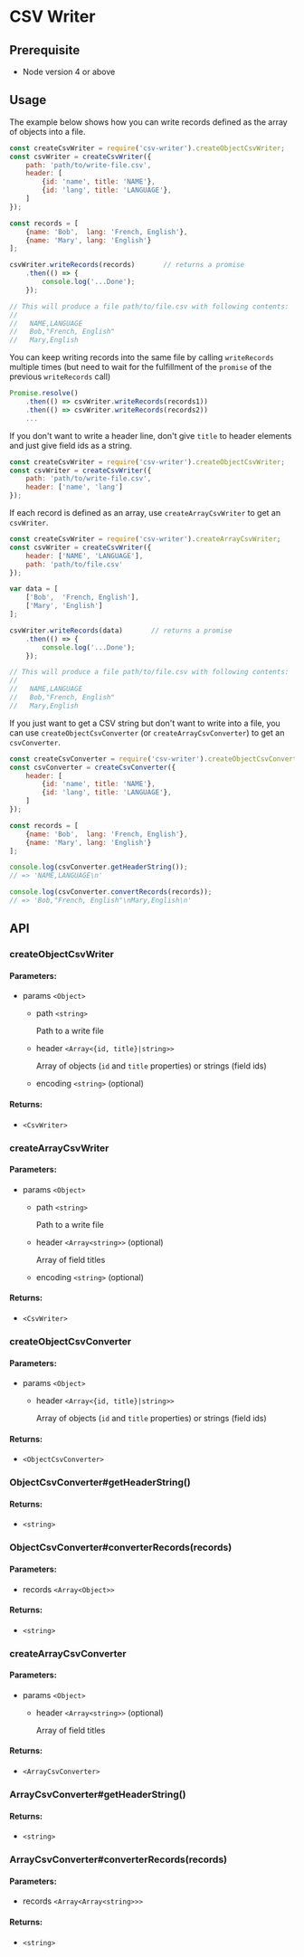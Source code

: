 
# CSV Writer

## Prerequisite

* Node version 4 or above

## Usage

The example below shows how you can write records defined as the array of objects into a file.

```js
const createCsvWriter = require('csv-writer').createObjectCsvWriter;
const csvWriter = createCsvWriter({
    path: 'path/to/write-file.csv',
    header: [
        {id: 'name', title: 'NAME'},
        {id: 'lang', title: 'LANGUAGE'},
    ]
});

const records = [
    {name: 'Bob',  lang: 'French, English'},
    {name: 'Mary', lang: 'English'}
];

csvWriter.writeRecords(records)       // returns a promise
    .then(() => {
        console.log('...Done');
    });

// This will produce a file path/to/file.csv with following contents:
//
//   NAME,LANGUAGE
//   Bob,"French, English"
//   Mary,English
```

You can keep writing records into the same file by calling `writeRecords` multiple times (but need to wait for the fulfillment
of the `promise` of the previous `writeRecords` call)

```js
Promise.resolve()
    .then(() => csvWriter.writeRecords(records1))
    .then(() => csvWriter.writeRecords(records2))
    ...
```

If you don't want to write a header line, don't give `title` to header elements and just give field ids as a string.

```js
const createCsvWriter = require('csv-writer').createObjectCsvWriter;
const csvWriter = createCsvWriter({
    path: 'path/to/write-file.csv',
    header: ['name', 'lang']
});
```

If each record is defined as an array, use `createArrayCsvWriter` to get an `csvWriter`.

```js
const createCsvWriter = require('csv-writer').createArrayCsvWriter;
const csvWriter = createCsvWriter({
    header: ['NAME', 'LANGUAGE'],
    path: 'path/to/file.csv'
});

var data = [
    ['Bob',  'French, English'],
    ['Mary', 'English']
];

csvWriter.writeRecords(data)       // returns a promise
    .then(() => {
        console.log('...Done');
    });

// This will produce a file path/to/file.csv with following contents:
//
//   NAME,LANGUAGE
//   Bob,"French, English"
//   Mary,English
```

If you just want to get a CSV string but don't want to write into a file,
you can use `createObjectCsvConverter` (or `createArrayCsvConverter`)
to get an `csvConverter`.

```js
const createCsvConverter = require('csv-writer').createObjectCsvConverter;
const csvConverter = createCsvConverter({
    header: [
        {id: 'name', title: 'NAME'},
        {id: 'lang', title: 'LANGUAGE'},
    ]
});

const records = [
    {name: 'Bob',  lang: 'French, English'},
    {name: 'Mary', lang: 'English'}
];

console.log(csvConverter.getHeaderString());
// => 'NAME,LANGUAGE\n'

console.log(csvConverter.convertRecords(records));
// => 'Bob,"French, English"\nMary,English\n'
```


## API

### createObjectCsvWriter

#### Parameters:

* params `<Object>`
  * path `<string>`

      Path to a write file

  * header `<Array<{id, title}|string>>`

      Array of objects (`id` and `title` properties) or strings (field ids)

  * encoding `<string>` (optional)

#### Returns:

* `<CsvWriter>`


### createArrayCsvWriter

#### Parameters:

* params `<Object>`
  * path `<string>`

      Path to a write file

  * header `<Array<string>>` (optional)

      Array of field titles

  * encoding `<string>` (optional)

#### Returns:

* `<CsvWriter>`


### createObjectCsvConverter

#### Parameters:

* params `<Object>`
  * header `<Array<{id, title}|string>>`

      Array of objects (`id` and `title` properties) or strings (field ids)

#### Returns:

* `<ObjectCsvConverter>`

### ObjectCsvConverter#getHeaderString()

#### Returns:

* `<string>`

### ObjectCsvConverter#converterRecords(records)

#### Parameters:

* records `<Array<Object>>`

#### Returns:

* `<string>`

### createArrayCsvConverter

#### Parameters:

* params `<Object>`
  * header `<Array<string>>` (optional)

      Array of field titles

#### Returns:

* `<ArrayCsvConverter>`

### ArrayCsvConverter#getHeaderString()

#### Returns:

* `<string>`

### ArrayCsvConverter#converterRecords(records)

#### Parameters:

* records `<Array<Array<string>>>`

#### Returns:

* `<string>`
